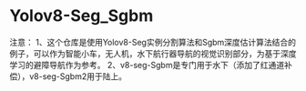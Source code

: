 # Yolov8-Seg_Sgbm
注意：
1、这个仓库是使用Yolov8-Seg实例分割算法和Sgbm深度估计算法结合的例子，可以作为智能小车，无人机，水下航行器导航的视觉识别部分，为基于深度学习的避障导航作为参考。
2、v8-seg-Sgbm是专门用于水下（添加了红通道补偿），v8-seg-Sgbm2用于陆上。
